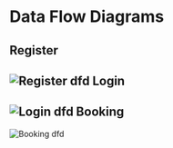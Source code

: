 Data Flow Diagrams
==================
Register
--------
![Register dfd](http://i.imgur.com/XsxkPkA.png)
Login
-----
![Login dfd](http://i.imgur.com/ZFgPhzA.png)
Booking
-------
![Booking dfd](http://i.imgur.com/WMIGTiV.png)
